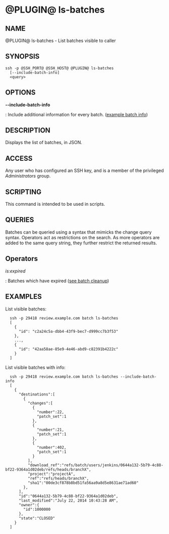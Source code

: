 @PLUGIN@ ls-batches
=====================

NAME
----
@PLUGIN@ ls-batches - List batches visible to caller

SYNOPSIS
--------
```
ssh -p @SSH_PORT@ @SSH_HOST@ @PLUGIN@ ls-batches
  [--include-batch-info]
  <query>
```

OPTIONS
-----------
**\-\-include-batch-info**

: Include additional information for every batch. ([example batch info](about.md#batchexample))

DESCRIPTION
-----------
Displays the list of batches, in JSON.

ACCESS
------
Any user who has configured an SSH key, and is a member
of the privileged *Administrators* group.

SCRIPTING
---------
This command is intended to be used in scripts.

QUERIES
-------
Batches can be queried using a syntax that mimicks the change
query syntax.  Operators act as restrictions on the search.  As
more operators are added to the same query string, they further
restrict the returned results.

Operators
---------
<a name="is:expired"></a>
*is:expired*

: Batches which have expired ([see batch cleanup](about.md#cleanup))


EXAMPLES
--------
List visible batches:

```
  ssh -p 29418 review.example.com batch ls-batches
  [
    {
      "id": "c2a24c5a-dbb4-43f9-bec7-d999cc7b3f53"
    },
    ...,
    {
      "id": "42aa58ae-85e9-4e46-abd9-c82391b4222c"
    }
  ]
```

List visible batches with info:
```
  ssh -p 29418 review.example.com batch ls-batches --include-batch-info
  [
    {
      "destinations":[
        {
          "changes":[
            {
              "number":22,
              "patch_set":1
            },
            {
              "number":21,
              "patch_set":1
            },
            {
              "number":402,
              "patch_set":1
            }
          ],
          "download_ref":"refs/batch/users/jenkins/0644a132-5b79-4c88-bf22-9364a1d02deb/refs/heads/branchX",
          "project":"projectA",
          "ref":"refs/heads/branchX",
          "sha1":"00de3cf878b8bd51fa56aa9a8d5e8631ae71ad60"
        },
      ],
      "id":"0644a132-5b79-4c88-bf22-9364a1d02deb",
      "last_modified":"July 22, 2014 10:43:28 AM",
      "owner":{
        "id":1000000
      },
      "state":"CLOSED"
    }
  ]
```

